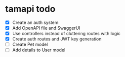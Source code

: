 # tamapi todo

- [x] Create an auth system
- [x] Add OpenAPI file and SwaggerUI
- [x] Use controllers instead of cluttering routes with logic
- [x] Create auth routes and JWT key generation
- [ ] Create Pet model
- [ ] Add details to User model
